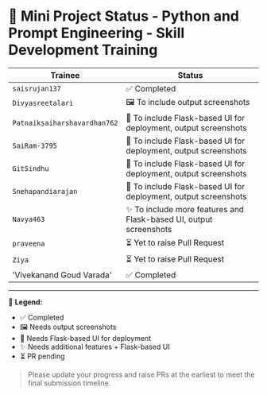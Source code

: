 # 🌟 Mini Project Status - Python and Prompt Engineering - Skill Development Training

| **Trainee**                         | **Status**                                                      |
|----------------------------------------|------------------------------------------------------------------|
| `saisrujan137`                         | ✅ Completed                                                     |
| `Divyasreetalari`                      | 🖼️ To include output screenshots                                 |
| `Patnaiksaiharshavardhan762`          | 🔧 To include Flask-based UI for deployment, output screenshots                      |
| `SaiRam-3795`                          | 🔧 To include Flask-based UI for deployment, output screenshots                      |
| `GitSindhu`                            | 🔧 To include Flask-based UI for deployment, output screenshots                      |
| `Snehapandiarajan`                     | 🔧 To include Flask-based UI for deployment, output screenshots                      |
| `Navya463`                             | ✨ To include more features and Flask-based UI, output screenshots                  |
| `praveena`                             | ⏳ Yet to raise Pull Request                                     |
| `Ziya`                                 | ⏳ Yet to raise Pull Request                                     |
| 'Vivekanand Goud Varada'               | ✅ Completed                                                     |
---

📌 **Legend:**

- ✅ Completed  
- 🖼️ Needs output screenshots  
- 🔧 Needs Flask-based UI for deployment  
- ✨ Needs additional features + Flask-based UI  
- ⏳ PR pending

> Please update your progress and raise PRs at the earliest to meet the final submission timeline.
